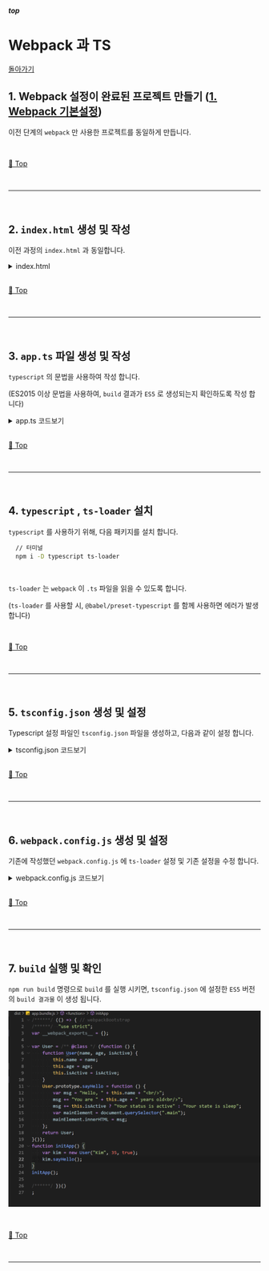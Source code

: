 ##### top
# Webpack 과 TS

[돌아가기](https://github.com/Chocobe/-Study-Webpack)

## 1. Webpack 설정이 완료된 프로젝트 만들기 ([1. Webpack 기본설정](https://github.com/Chocobe/-Study-Webpack/tree/master/1.%20webpack%20%EA%B8%B0%EB%B3%B8%EC%84%A4%EC%A0%95))

이전 단계의 ``webpack`` 만 사용한 프로젝트를 동일하게 만듭니다.



<br/>

[🔺 Top](#top)

<br/><hr/><br/>



## 2. ``index.html`` 생성 및 작성

이전 과정의 ``index.html`` 과 동일합니다.

<details>
<summary>index.html</summary>

```html
<!DOCTYPE html>
<html lang="en">
  <head>
    <meta charset="UTF-8">
    <meta http-equiv="X-UA-Compatible" content="IE=edge">
    <meta name="viewport" content="width=device-width, initial-scale=1.0">
    <title>Document</title>
  </head>

  <body>
    <h1>Webpack 과 TS</h1>

    <div class="main">
      Now Loading...
    </div>

    <script lang="javascript" src="./dist/app.bundle.js"></script>
  </body>
</html>
```
</details>



<br/>

[🔺 Top](#top)

<br/><hr/><br/>



## 3. ``app.ts`` 파일 생성 및 작성

``typescript`` 의 문법을 사용하여 작성 합니다.

(ES2015 이상 문법을 사용하여, ``build`` 결과가 ``ES5`` 로 생성되는지 확인하도록 작성 합니다)

<details>
<summary>app.ts 코드보기</summary>

```typescript
class User {
  name: string;
  age: number;
  isActive: boolean;

  constructor(name: string, age: number, isActive: boolean) {
    this.name = name;
    this.age = age;
    this.isActive = isActive;
  }

  sayHello(): void {
    let msg = `Hello, ${this.name}<br/>`;
    msg += `You are ${this.age} years old<br/>`;
    msg += this.isActive ? `Your status is active` : `Your state is sleep`;

    const mainElement = document.querySelector(".main") as HTMLDivElement;
    mainElement.innerHTML = msg;
  }
}

function initApp(): void {
  const kim = new User("Kim", 35, true);
  kim.sayHello();
}

initApp();
```
</details>



<br/>

[🔺 Top](#top)

<br/><hr/><br/>



## 4. ``typescript`` , ``ts-loader`` 설치

``typescript`` 를 사용하기 위해, 다음 패키지를 설치 합니다.

```bash
  // 터미널
  npm i -D typescript ts-loader
```

<br/>

``ts-loader`` 는 ``webpack`` 이 ``.ts`` 파일을 읽을 수 있도록 합니다.

(``ts-loader`` 를 사용할 시, ``@babel/preset-typescript`` 를 함께 사용하면 에러가 발생합니다)



<br/>

[🔺 Top](#top)

<br/><hr/><br/>



## 5. ``tsconfig.json`` 생성 및 설정

Typescript 설정 파일인 ``tsconfig.json`` 파일을 생성하고, 다음과 같이 설정 합니다.

<details>
<summary>tsconfig.json 코드보기</summary>

```json
{
  "compilerOptions": {
    // 엄격모드
    "strict": true,
    // .js 파일 허용
    "allowJs": true,
    // .js 파일의 Type 검사 여부
    "checkJs": true,

    // 사용 모듈
    "module": "ESNext",
    // 빌드 결과에 적용시킬 모듈버전
    "target": "ES5",
    // 빌드 시, 사용할 모듈
    "lib": ["ESNext", "DOM", "DOM.Iterable"],
    // Module 처리방식: Node(상대경로)
    "moduleResolution": "Node",

    // 빌드 결과파일 생성 경로 (webpack 사용 시, webpack 의 output 이 적용됨)
    "outDir": "dist"
  },

  "exclude": ["node_modules", "dist"]
}
```
</details>



<br/>

[🔺 Top](#top)

<br/><hr/><br/>



## 6. ``webpack.config.js`` 생성 및 설정

기존에 작성했던 ``webpack.config.js`` 에 ``ts-loader`` 설정 및 기존 설정을 수정 합니다.

<details>
<summary>webpack.config.js 코드보기</summary>

```javascript
var path = require("path");

module.exports = {
  mode: "none",

  // 수정: "./app.js" => "./app.ts"
  entry: "./app.ts",
  
  output: {
    filename: "app.bundle.js",
    path: path.resolve(__dirname, "dist")
  },

  // loader 설정부
  module: {
    rules: [
      // ts-loader 설정
      {
        // 대상 파일명 RegExp
        test: /\.(ts|js)x?$/,
        // 제외 경로
        exclude: /(node_modules|dist)/,
        use: "ts-loader"
      }
    ]
  }
}
```
</details>



<br/>

[🔺 Top](#top)

<br/><hr/><br/>



## 7. ``build`` 실행 및 확인

``npm run build`` 명령으로 ``build`` 를 실행 시키면, ``tsconfig.json`` 에 설정한 ``ES5`` 버전의 ``build 결과물`` 이 생성 됩니다.

<img src="./readmeAssets/webpack-ts-07-01.png" width="700px"><br/>



<br/>

[🔺 Top](#top)

<br/><hr/><br/>
